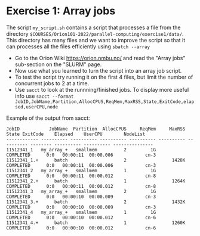 # Exercise 1: Array jobs

The script `my_script.sh` contains a script that processes a file from the directory `$COURSES/Orion101-2022/parallel-computing/exercise1/data/`. This directory has many files and we want to improve the script so that it can processes all the files efficiently using `sbatch --array`

* Go to the Orion Wiki https://orion.nmbu.no/ and read the "Array jobs" sub-section on the "SLURM" page.
* Now use what you learned to turn the script into an array job script.
* To test the script try running it on the first 4 files, but limit the number of concurrent jobs to 2 at a time.
* Use `sacct` to look at the runnning/finished jobs. To display more useful info use `sacct --format JobID,JobName,Partition,AllocCPUS,ReqMem,MaxRSS,State,ExitCode,elapsed,userCPU,node`

Example of the output from sacct:

```plaintext
JobID           JobName  Partition  AllocCPUS     ReqMem     MaxRSS      State ExitCode    Elapsed    UserCPU        NodeList
------------ ---------- ---------- ---------- ---------- ---------- ---------- -------- ---------- ---------- ---------------
11512341_1   my_array_+   smallmem          2         1G             COMPLETED      0:0   00:00:11  00:00.006            cn-3
11512341_1.+      batch                     2                 1428K  COMPLETED      0:0   00:00:11  00:00.006            cn-3
11512341_2   my_array_+   smallmem          1         1G             COMPLETED      0:0   00:00:11  00:00.012            cn-8
11512341_2.+      batch                     1                 1264K  COMPLETED      0:0   00:00:11  00:00.012            cn-8
11512341_3   my_array_+   smallmem          2         1G             COMPLETED      0:0   00:00:10  00:00.009            cn-3
11512341_3.+      batch                     2                 1432K  COMPLETED      0:0   00:00:10  00:00.009            cn-3
11512341_4   my_array_+   smallmem          1         1G             COMPLETED      0:0   00:00:10  00:00.012            cn-6
11512341_4.+      batch                     1                 1260K  COMPLETED      0:0   00:00:10  00:00.012            cn-6
```
